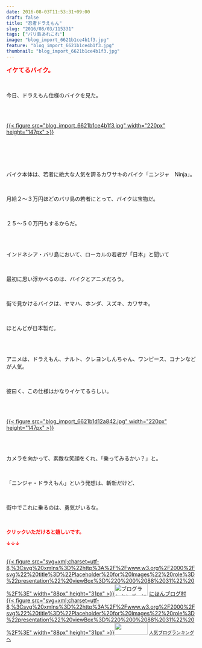 ```yaml
---
date: 2016-08-03T11:53:31+09:00
draft: false
title: "忍者ドラえもん"
slug: "2016/08/03/115331"
tags: ["バリ島あれこれ"]
image: "blog_import_6621b1ce4b1f3.jpg"
feature: "blog_import_6621b1ce4b1f3.jpg"
thumbnail: "blog_import_6621b1ce4b1f3.jpg"
---
```

<p><font color="#ff0000" size="3"><strong>イケてるバイク。</strong></font></p><br/><p>今日、ドラえもん仕様のバイクを見た。</p><br/><p><br/><a href="blog_import_6621b1cf9d448.jpg">{{< figure src="blog_import_6621b1ce4b1f3.jpg" width="220px" height="147px" >}}</a> <br/></p><p><br/><br/></p><br/><p>バイク本体は、若者に絶大な人気を誇るカワサキのバイク「ニンジャ　Ninja」。</p><br/><p>月給２～３万円ほどのバリ島の若者にとって、バイクは宝物だ。</p><br/><p>２５～５０万円もするからだ。</p><br/><p><br/>インドネシア・バリ島において、ローカルの若者が「日本」と聞いて</p><br/><p>最初に思い浮かべるのは、バイクとアニメだろう。</p><br/><p>街で見かけるバイクは、ヤマハ、ホンダ、スズキ、カワサキ。</p><br/><p>ほとんどが日本製だ。</p><br/><br/><p>アニメは、ドラえもん、ナルト、クレヨンしんちゃん、ワンピース、コナンなどが人気。</p><br/><p>彼曰く、この仕様はかなりイケてるらしい。</p><br/><br/><p><a href="blog_import_6621b1d27bdf4.jpg">{{< figure src="blog_import_6621b1d12a842.jpg" width="220px" height="147px" >}}</a> </p><br/><br/><p>カメラを向かって、素敵な笑顔をくれ、「乗ってみるかい？」と。</p><br/><p>「ニンジャ・ドラえもん」という発想は、斬新だけど、</p><br/><p>街中でこれに乗るのは、勇気がいるな。</p><p><br/></p><p><font color="#ff0000" size="2"><strong>クリックいただけると嬉しいです。<br/></strong></font></p><p><font color="#ff0000" size="2"><strong>↓↓↓</strong></font></p><p><br/><a href="http://www.blogmura.com/ranking.html" target="_blank">{{< figure src="svg+xml;charset=utf-8,%3Csvg%20xmlns%3D%22http%3A%2F%2Fwww.w3.org%2F2000%2Fsvg%22%20title%3D%22Placeholder%20for%20Images%22%20role%3D%22presentation%22%20viewBox%3D%220%200%2088%2031%22%20%2F%3E" width="88px" height="31px" >}}<noscript><img border="0" alt="ブログランキング・にほんブログ村へ" src="https://img-proxy.blog-video.jp/images?url=http%3A%2F%2Fwww.blogmura.com%2Fimg%2Fwww88_31.gif" width="88" height="31"></noscript></a> <a href="http://www.blogmura.com/ranking.html" target="_blank">にほんブログ村</a> <br/><a title="人気ブログランキングへ" href="link.php?1804582">{{< figure src="svg+xml;charset=utf-8,%3Csvg%20xmlns%3D%22http%3A%2F%2Fwww.w3.org%2F2000%2Fsvg%22%20title%3D%22Placeholder%20for%20Images%22%20role%3D%22presentation%22%20viewBox%3D%220%200%2088%2031%22%20%2F%3E" width="88px" height="31px" >}}<noscript><img border="0" src="https://blog.with2.net/img/banner/banner_22.gif" width="88" height="31"></noscript></a> <a style="FONT-SIZE: 12px" href="link.php?1804582">人気ブログランキングへ</a> </p>

